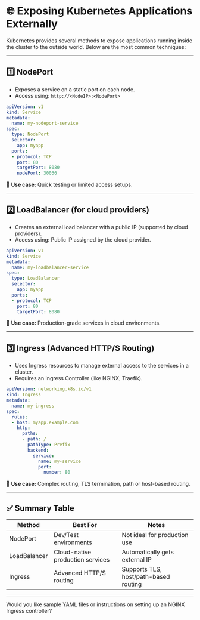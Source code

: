# 🌐 Exposing Kubernetes Applications Externally

Kubernetes provides several methods to expose applications running inside the cluster to the outside world. Below are the most common techniques:

---

## 1️⃣ NodePort

* Exposes a service on a static port on each node.
* Access using: `http://<NodeIP>:<NodePort>`

```yaml
apiVersion: v1
kind: Service
metadata:
  name: my-nodeport-service
spec:
  type: NodePort
  selector:
    app: myapp
  ports:
  - protocol: TCP
    port: 80
    targetPort: 8080
    nodePort: 30036
```

🔸 **Use case:** Quick testing or limited access setups.

---

## 2️⃣ LoadBalancer (for cloud providers)

* Creates an external load balancer with a public IP (supported by cloud providers).
* Access using: Public IP assigned by the cloud provider.

```yaml
apiVersion: v1
kind: Service
metadata:
  name: my-loadbalancer-service
spec:
  type: LoadBalancer
  selector:
    app: myapp
  ports:
  - protocol: TCP
    port: 80
    targetPort: 8080
```

🔸 **Use case:** Production-grade services in cloud environments.

---

## 3️⃣ Ingress (Advanced HTTP/S Routing)

* Uses Ingress resources to manage external access to the services in a cluster.
* Requires an Ingress Controller (like NGINX, Traefik).

```yaml
apiVersion: networking.k8s.io/v1
kind: Ingress
metadata:
  name: my-ingress
spec:
  rules:
  - host: myapp.example.com
    http:
      paths:
      - path: /
        pathType: Prefix
        backend:
          service:
            name: my-service
            port:
              number: 80
```

🔸 **Use case:** Complex routing, TLS termination, path or host-based routing.

---

## ✅ Summary Table

| Method       | Best For                         | Notes                                 |
| ------------ | -------------------------------- | ------------------------------------- |
| NodePort     | Dev/Test environments            | Not ideal for production use          |
| LoadBalancer | Cloud-native production services | Automatically gets external IP        |
| Ingress      | Advanced HTTP/S routing          | Supports TLS, host/path-based routing |

---

Would you like sample YAML files or instructions on setting up an NGINX Ingress controller?
